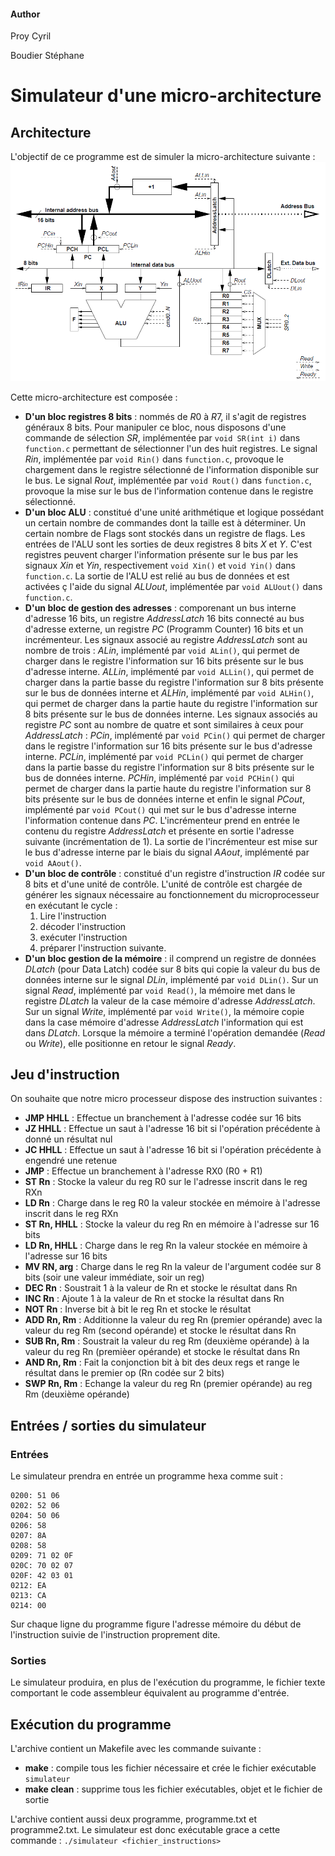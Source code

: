 #### Author
Proy Cyril

Boudier Stéphane

# Simulateur d'une micro-architecture
## Architecture

L'objectif de ce programme est de simuler la micro-architecture suivante : 
![alt text](../images/SchemaMicroArchitecture.png)

Cette micro-architecture est composée : 
- **D'un bloc registres 8 bits** : nommés de $R0$ à $R7$, il s'agit de registres généraux 8 bits. Pour manipuler ce bloc, nous disposons d'une commande de sélection $SR$, implémentée par `void SR(int i)` dans `function.c` permettant de sélectionner l'un des huit registres. Le signal $Rin$, implémentée par `void Rin()` dans `function.c`, provoque le chargement dans le registre sélectionné de l'information disponible sur le bus. Le signal $Rout$, implémentée par `void Rout()` dans `function.c`, provoque la mise sur le bus de l'information contenue dans le registre sélectionné.
- **D'un bloc ALU** : constitué d'une unité arithmétique et logique possédant un certain nombre de commandes dont la taille est à déterminer. Un certain nombre de Flags sont stockés dans un registre de flags. Les entrées de l'ALU sont les sorties de deux registres 8 bits $X$ et $Y$. C'est registres peuvent charger l'information présente sur le bus par les signaux $Xin$ et $Yin$, respectivement `void Xin()` et `void Yin()` dans `function.c`. La sortie de l'ALU est relié au bus de données et est activées ç l'aide du signal $ALUout$, implémentée par `void ALUout()` dans `function.c`.
- **D'un bloc de gestion des adresses** : comporenant un bus interne d'adresse 16 bits, un registre $AddressLatch$ 16 bits connecté au bus d'adresse externe, un registre $PC$ (Programm Counter) 16 bits et un incrémenteur.
Les signaux associé au registre $AddressLatch$ sont au nombre de trois : $ALin$, implémenté par `void ALin()`, qui permet de charger dans le registre l'information sur 16 bits présente sur le bus d'adresse interne. $ALLin$, implémenté par `void ALLin()`, qui permet de charger dans la partie basse du registre l'information sur 8 bits présente sur le bus de données interne et $ALHin$, implémenté par `void ALHin()`, qui permet de charger dans la partie haute du registre l'information sur 8 bits présente sur le bus de données interne.
Les signaux associés au registre $PC$ sont au nombre de quatre et sont similaires à ceux pour $AddressLatch$ : $PCin$, implémenté par `void PCin()` qui permet de charger dans le registre l'information sur 16 bits présente sur le bus d'adresse interne. $PCLin$, implémenté par `void PCLin()` qui permet de charger dans la partie basse du registre l'information sur 8 bits présente sur le bus de données interne. $PCHin$, implémenté par `void PCHin()` qui permet de charger dans la partie haute du registre l'information sur 8 bits présente sur le bus de données interne et enfin le signal $PCout$, implémenté par `void PCout()` qui met sur le bus d'adresse interne l'information contenue dans $PC$.
L'incrémenteur prend en entrée le contenu du registre $AddressLatch$ et présente en sortie l'adresse suivante (incrémentation de 1). La sortie de l'incrémenteur est mise sur le bus d'adresse interne par le biais du signal $AAout$, implémenté par `void AAout()`.
- **D'un bloc de contrôle** : constitué d'un registre d'instruction $IR$ codée sur 8 bits et d'une unité de contrôle. L'unité de contrôle est chargée de générer les signaux nécessaire au fonctionnement du microprocesseur en exécutant le cycle :
    1. Lire l'instruction
    2. décoder l'instruction
    3. exécuter l'instruction
    4. préparer l'instruction suivante.
- **D'un bloc gestion de la mémoire** : il comprend un registre de données $DLatch$ (pour Data Latch) codée sur 8 bits qui copie la valeur du bus de données interne sur le signal $DLin$, implémenté par `void DLin()`. Sur un signal $Read$, implémenté par `void Read()`, la mémoire met dans le registre $DLatch$ la valeur de la case mémoire d'adresse $AddressLatch$. Sur un signal $Write$, implémenté par `void Write()`, la mémoire copie dans la case mémoire d'adresse $AddressLatch$ l'information qui est dans $DLatch$. Lorsque la mémoire a terminé l'opération demandée ($Read$ ou $Write$), elle positionne en retour le signal $Ready$.

## Jeu d'instruction
On souhaite que notre micro processeur dispose des instruction suivantes : 
- **JMP HHLL** : Effectue un branchement à l'adresse codée sur 16 bits
- **JZ HHLL** : Effectue un saut à l'adresse 16 bit si l'opération précédente à donné un résultat nul
- **JC HHLL** : Effectue un saut à l'adresse 16 bit si l'opération précédente à engendré une retenue
- **JMP** : Effectue un branchement à l'adresse RX0 (R0 + R1)
- **ST Rn** : Stocke la valeur du reg R0 sur le l'adresse inscrit dans le reg RXn
- **LD Rn** : Charge dans le reg R0 la valeur stockée en mémoire à l'adresse inscrit dans le reg RXn
- **ST Rn, HHLL** : Stocke la valeur du reg Rn en mémoire à l'adresse sur 16 bits
- **LD Rn, HHLL** : Charge dans le reg Rn la valeur stockée en mémoire à l'adresse sur 16 bits
- **MV RN, arg** : Charge dans le reg Rn la valeur de l'argument codée sur 8 bits (soir une valeur immédiate, soir un reg)
- **DEC Rn** : Soustrait 1 à la valeur de Rn et stocke le résultat dans Rn
- **INC Rn** : Ajoute 1 à la valeur de Rn et stocke la résultat dans Rn
- **NOT Rn** : Inverse bit à bit le reg Rn et stocke le résultat
- **ADD Rn, Rm** : Additionne la valeur du reg Rn (premier opérande) avec la valeur du reg Rm (second opérande) et stocke le résultat dans Rn
- **SUB Rn, Rm** : Soustrait la valeur du reg Rm (deuxième opérande) à la valeur du reg Rn (premièer opérande) et stocke le résultat dans Rn
- **AND Rn, Rm** : Fait la conjonction bit à bit des deux regs et range le résultat dans le premier op (Rn codée sur 2 bits)
- **SWP Rn, Rm** : Echange la valeur du reg Rn (premier opérande) au reg Rm (deuxième opérande)

## Entrées / sorties du simulateur
### Entrées
Le simulateur prendra en entrée un programme hexa comme suit : 
```
0200: 51 06
0202: 52 06
0204: 50 06
0206: 58
0207: 8A
0208: 58
0209: 71 02 0F
020C: 70 02 07
020F: 42 03 01
0212: EA
0213: CA
0214: 00
```

Sur chaque ligne du programme figure l'adresse mémoire du début de l'instruction suivie de l'instruction proprement dite.
### Sorties
Le simulateur produira, en plus de l'exécution du programme, le fichier texte comportant le code assembleur équivalent au programme d'entrée.

## Exécution du programme
L'archive contient un Makefile avec les commande suivante : 
- **make** : compile tous les fichier nécessaire et crée le fichier exécutable `simulateur`
- **make clean** : supprime tous les fichier exécutables, objet et le fichier de sortie

L'archive contient aussi deux programme, programme.txt et programme2.txt.
Le simulateur est donc exécutable grace a cette commande : `./simulateur <fichier_instructions>`